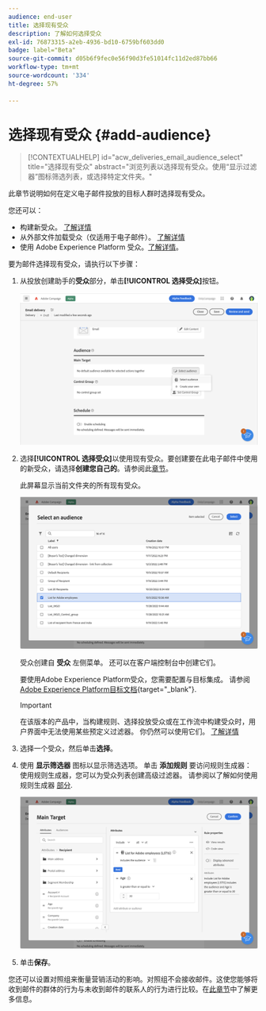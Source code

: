 ```yaml
---
audience: end-user
title: 选择现有受众
description: 了解如何选择受众
exl-id: 76873315-a2eb-4936-bd10-6759bf603dd0
badge: label="Beta"
source-git-commit: d05b6f9fec0e56f90d3fe51014fc11d2ed87bb66
workflow-type: tm+mt
source-wordcount: '334'
ht-degree: 57%

---
```



# 选择现有受众 {#add-audience}

>[!CONTEXTUALHELP]
>id="acw_deliveries_email_audience_select"
>title="选择现有受众"
>abstract="浏览列表以选择现有受众。使用“显示过滤器”图标筛选列表，或选择特定文件夹。"

此章节说明如何在定义电子邮件投放的目标人群时选择现有受众。

您还可以：

* 构建新受众。 [了解详情](segment-builder.md)
* 从外部文件加载受众（仅适用于电子邮件）。 [了解详情](file-audience.md)
* 使用 Adobe Experience Platform 受众。[了解详情](aep-audience.md)。


要为邮件选择现有受众，请执行以下步骤：

1. 从投放创建助手的&#x200B;**受众**&#x200B;部分，单击&#x200B;**[!UICONTROL 选择受众]**&#x200B;按钮。

   ![](assets/create-audience.png)

1. 选择&#x200B;**[!UICONTROL 选择受众]**&#x200B;以使用现有受众。要创建要在此电子邮件中使用的新受众，请选择&#x200B;**创建您自己的**。请参阅此[章节](segment-builder.md)。

   此屏幕显示当前文件夹的所有现有受众。

   ![](assets/create-audience2.png)

   受众创建自 **受众** 左侧菜单。 还可以在客户端控制台中创建它们。

   要使用Adobe Experience Platform受众，您需要配置与目标集成。 请参阅 [Adobe Experience Platform目标文档](https://experienceleague.adobe.com/docs/experience-platform/destinations/home.html?lang=zh-Hans){target="_blank"}.

   >[!IMPORTANT]
   >
   >在该版本的产品中，当构建规则、选择投放受众或在工作流中构建受众时，用户界面中无法使用某些预定义过滤器。 你仍然可以使用它们。 [了解详情](../get-started/guardrails.md#predefined-filters-filters-guardrails-limitations)

1. 选择一个受众，然后单击&#x200B;**选择**。
1. 使用 **显示筛选器** 图标以显示筛选选项。 单击 **添加规则** 要访问规则生成器：使用规则生成器，您可以为受众列表创建高级过滤器。 请参阅以了解如何使用规则生成器 [部分](segment-builder.md).

   ![](assets/create-audience4.png)

1. 单击&#x200B;**保存**。

您还可以设置对照组来衡量营销活动的影响。对照组不会接收邮件。这使您能够将收到邮件的群体的行为与未收到邮件的联系人的行为进行比较。在[此章节](control-group.md)中了解更多信息。
